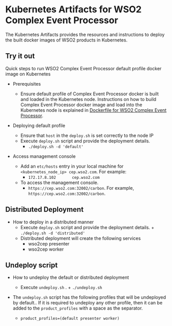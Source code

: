 # Kubernetes Artifacts for WSO2 Complex Event Processor #
The Kubernetes Artifacts provides the resources and instructions to deploy the built docker images of WSO2 products in Kubernetes.

## Try it out
Quick steps to run WSO2 Complex Event Processor default profile docker image on Kubernetes

* Prerequisites
    - Ensure default profile of Complex Event Processor docker is built and loaded in the Kubernetes node.
    Instructions on how to build Complex Event Processor docker image and load into the Kubernetes node is explained in [Dockerfile for WSO2 Complex Event Processor](https://github.com/wso2/dockerfiles/tree/master/wso2cep/README.md#building-the-docker-images).

* Deploying default profile
    - Ensure that `host` in the `deploy.sh` is set correctly to the node IP  
    - Execute `deploy.sh` script and provide the deployment details.
        + `./deploy.sh -d 'default'`

* Access management console
    - Add an `etc/hosts` entry in your local machine for `<kubernetes_node_ip> cep.wso2.com`. For example:
        + `172.17.8.102       cep.wso2.com`
    - To access the management console.
        +  `https://cep.wso2.com:32002/carbon`. For example, `https://cep.wso2.com:32002/carbon`.

## Distributed Deployment
          
* How to deploy in a distributed manner
    - Execute `deploy.sh` script and provide the deployment details.
          + `./deploy.sh -d 'distributed'`
    - Distributed deployment will create the following services
        + wso2cep presenter
        + wso2cep worker 
    
## Undeploy script

* How to undeploy the default or distributed deployment
    - Execute `undeploy.sh` .
          + `./undeploy.sh`

* The `undeploy.sh` script has the following profiles that will be undeployed by default.. If it is required to undeploy any other profile, then it can be added to the `product_profiles` with a space as the separator.
    - `product_profiles=(default presenter worker)`
